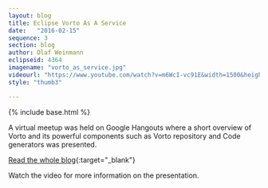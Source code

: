 ```yaml
---
layout: blog
title: Eclipse Vorto As A Service
date:   "2016-02-15"
sequence: 3
section: blog
author: Olaf Weinmann
eclipseid: 4364
imagename: "vorto_as_service.jpg"
videourl: "https://www.youtube.com/watch?v=m6WcI-vc91E&width=1500&height=1000"
style: "thumb3"

---
```

{% include base.html %}

A virtual meetup was held on Google Hangouts where a short overview of Vorto and its powerful components such as Vorto repository and Code generators was presented.

<!--more-->

[Read the whole blog](http://www.meetup.com/Virtual-IoT/events/228204318/){:target="_blank"}

Watch the video for more information on the presentation.